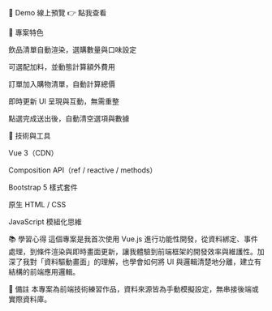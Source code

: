 🔗 Demo 線上預覽
👉 點我查看

📌 專案特色

飲品清單自動渲染，選購數量與口味設定

可選配加料，並動態計算額外費用

訂單加入購物清單，自動計算總價

即時更新 UI 呈現與互動，無需重整

點選完成送出後，自動清空選項與數據

📁 技術與工具

Vue 3（CDN）

Composition API（ref / reactive / methods）

Bootstrap 5 樣式套件

原生 HTML / CSS

JavaScript 模組化思維

📚 學習心得
這個專案是我首次使用 Vue.js 進行功能性開發，從資料綁定、事件處理，到條件渲染與即時畫面更新，讓我體驗到前端框架的開發效率與維護性。加深了我對「資料驅動畫面」的理解，也學會如何將 UI 與邏輯清楚地分離，建立有結構的前端應用邏輯。

📝 備註
本專案為前端技術練習作品，資料來源皆為手動模擬設定，無串接後端或實際資料庫。

